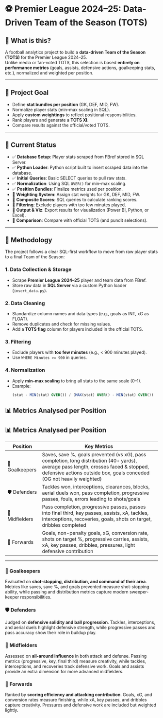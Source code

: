# ⚽ Premier League 2024–25: Data-Driven Team of the Season (TOTS)

## 🧠 What is this?
A football analytics project to build a **data-driven Team of the Season (TOTS)** for the Premier League 2024–25.  
Unlike media or fan-voted TOTS, this selection is based **entirely on performance metrics** (goals, assists, defensive actions, goalkeeping stats, etc.), normalized and weighted per position.

---

## 🎯 Project Goal
- Define **stat bundles per position** (GK, DEF, MID, FW).  
- Normalize player stats (min–max scaling in SQL).  
- Apply **custom weightings** to reflect positional responsibilities.  
- Rank players and generate a **TOTS XI**.  
- Compare results against the official/voted TOTS.  

---

## 🔄 Current Status
- ✅ **Database Setup**: Player stats scraped from FBref stored in SQL Server.  
- ✅ **Python Loader**: Python script built to insert scraped data into the database.  
- ✅ **Initial Queries**: Basic SELECT queries to pull raw stats.  
- ✅ **Normalization**: Using SQL `OVER()` for min–max scaling.  
- ✅ **Position Bundles**: Finalize metrics used per position.  
- 🔲 **Weighting System**: Assign stat weights for GK, DEF, MID, FW.  
- 🔲 **Composite Scores**: SQL queries to calculate ranking scores.  
- 🔲 **Filtering**: Exclude players with too few minutes played.  
- 🔲 **Output & Viz**: Export results for visualization (Power BI, Python, or Excel).  
- 🔲 **Comparison**: Compare with official TOTS (and pundit selections).  

---

## 🧮 Methodology

The project follows a clear SQL-first workflow to move from raw player stats to a final Team of the Season:

### 1. Data Collection & Storage
- Scrape **Premier League 2024–25** player and team data from FBref.
- Store raw data in **SQL Server** via a custom Python loader (`insert_data.py`).

### 2. Data Cleaning
- Standardize column names and data types (e.g., goals as INT, xG as FLOAT).
- Remove duplicates and check for missing values.
- Add a **TOTS flag** column for players included in the official TOTS.

### 3. Filtering
- Exclude players with **too few minutes** (e.g., < 900 minutes played).
- Use `WHERE Minutes >= 900` in queries.

### 4. Normalization
- Apply **min–max scaling** to bring all stats to the same scale (0–1).
- Example:
  ```sql
  (stat - MIN(stat) OVER()) / (MAX(stat) OVER() - MIN(stat) OVER())

## 📊 Metrics Analysed per Position

## 📊 Metrics Analysed per Position

| Position       | Key Metrics                                                                 |
|----------------|------------------------------------------------------------------------------|
| 🧤 Goalkeepers | Saves, save %, goals prevented (vs xG), pass completion, long distribution (40+ yards), average pass length, crosses faced & stopped, defensive actions outside box, goals conceded (OG not heavily weighted) |
| 🛡️ Defenders  | Tackles won, interceptions, clearances, blocks, aerial duels won, pass completion, progressive passes, fouls, errors leading to shots/goals |
| 🎩 Midfielders | Pass completion, progressive passes, passes into final third, key passes, assists, xA, tackles, interceptions, recoveries, goals, shots on target, dribbles completed |
| 🎯 Forwards   | Goals, non-penalty goals, xG, conversion rate, shots on target %, progressive carries, assists, xA, key passes, dribbles, pressures, light defensive contribution |

---

### 🧤 Goalkeepers  
Evaluated on **shot-stopping, distribution, and command of their area**. Metrics like saves, save %, and goals prevented measure shot-stopping ability, while passing and distribution metrics capture modern sweeper-keeper responsibilities.  

### 🛡️ Defenders  
Judged on **defensive solidity and ball progression**. Tackles, interceptions, and aerial duels highlight defensive strength, while progressive passes and pass accuracy show their role in buildup play.  

### 🎩 Midfielders  
Assessed on **all-around influence** in both attack and defense. Passing metrics (progressive, key, final third) measure creativity, while tackles, interceptions, and recoveries track defensive work. Goals and assists provide an extra dimension for more advanced midfielders.  

### 🎯 Forwards  
Ranked by **scoring efficiency and attacking contribution**. Goals, xG, and conversion rates measure finishing, while xA, key passes, and dribbles capture creativity. Pressures and defensive work are included but weighted lightly.  


